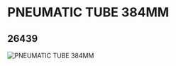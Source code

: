 # PNEUMATIC TUBE 384MM
## 26439
![PNEUMATIC TUBE 384MM](https://lc-www-live-s.legocdn.com/media/bricks/5/2/6150236.jpg)